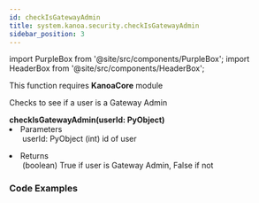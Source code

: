 ```yaml
---
id: checkIsGatewayAdmin
title: system.kanoa.security.checkIsGatewayAdmin
sidebar_position: 3
---
```

import PurpleBox from '@site/src/components/PurpleBox';
import HeaderBox from '@site/src/components/HeaderBox';


<PurpleBox>This function requires <b>KanoaCore</b> module</PurpleBox>

<HeaderBox header="Description">Checks to see if a user is a Gateway Admin  </HeaderBox>

<HeaderBox header="Syntax">
    <b>checkIsGatewayAdmin(userId: PyObject) </b>
    <li> Parameters <br />
        <ul>userId: PyObject (int) id of user <br /> </ul>
    </li>
    <li> Returns <br />
        <ul>(boolean) True if user is Gateway Admin, False if not <br /> </ul>
    </li>
</HeaderBox>


### Code Examples

```py


```